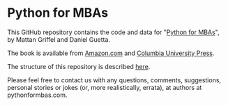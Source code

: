 # Python for MBAs

This GitHub repository contains the code and data for "[Python for MBAs](http://www.pythonformbas.com)", by Mattan Griffel and Daniel Guetta.

The book is available from [Amazon.com](https://www.amazon.com/dp/0231193939) and [Columbia University Press](https://cup.columbia.edu/book/python-for-mbas/9780231193931).

The structure of this repository is described [here](https://www.pythonformbas.com/code.html).

Please feel free to contact us with any questions, comments, suggestions, personal stories or jokes (or, more realistically, errata), at authors at pythonformbas.com.